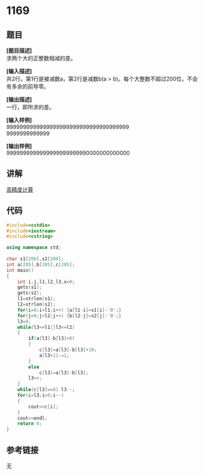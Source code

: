# 1169
## 题目  
**[题目描述]**  
求两个大的正整数相减的差。  

**[输入描述]**   
共2行，第1行是被减数a，第2行是减数b(a > b)。每个大整数不超过200位，不会有多余的前导零。  

**[输出描述]**  
一行，即所求的差。  

**[输入样例]**  
9999999999999999999999999999999999999  
9999999999999  

**[输出样例]**  
9999999999999999999999990000000000000  

## 讲解    

[高精度计算](A)  

## 代码   

```cpp
#include<cstdio>  
#include<iostream>  
#include<cstring>  

using namespace std;  
 
char s1[200],s2[200];  
int a[205],b[205],c[205];  
int main()  
{  
	int i,j,l1,l2,l3,x=0;  
	gets(s1);  
	gets(s2);  
	l1=strlen(s1);  
	l2=strlen(s2);  
	for(i=0;i<l1;i++) {a[l1-i]=s1[i]-'0';}  
	for(j=0;j<l2;j++) {b[l2-j]=s2[j]-'0';}  
	l3=0;  
	while(l3<=l1||l3<=l2)  
	{  
		if(a[l3]-b[l3]<0)  
		{  
			c[l3]=a[l3]-b[l3]+10;  
			a[l3+1]-=1;  
		}  
		else  
			c[l3]=a[l3]-b[l3];  
		l3++;  
	}  
	while(c[l3]==0) l3--;  
	for(i=l3;i>0;i--)  
	{  
		cout<<c[i];  
	}  
	cout<<endl;  
	return 0;  
}  
```

## 参考链接  
无  
